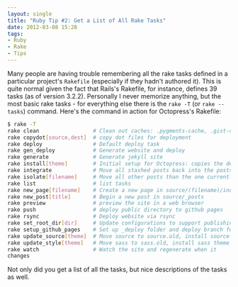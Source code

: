 ```yaml
---
layout: single
title: "Ruby Tip #2: Get a List of All Rake Tasks"
date: 2012-03-08 15:28
tags:
- Ruby
- Rake
- Tips
---
```


Many people are having trouble remembering all the rake tasks defined
in a particular project's `Rakefile` (especially if they hadn't
authored it). This is quite normal given the fact that Rails's
Rakefile, for instance, defines 39 tasks (as of version
3.2.2). Personally I never memorize anything, but the most basic rake
tasks - for everything else there is the `rake -T` (or `rake --tasks`)
command. Here's the command in action for Octopress's Rakefile:

```bash
$ rake -T
rake clean                 # Clean out caches: .pygments-cache, .gist-cache, .sass-cache
rake copydot[source,dest]  # copy dot files for deployment
rake deploy                # Default deploy task
rake gen_deploy            # Generate website and deploy
rake generate              # Generate jekyll site
rake install[theme]        # Initial setup for Octopress: copies the default theme into the path of Jekyll's generator.
rake integrate             # Move all stashed posts back into the posts directory, ready for site generation.
rake isolate[filename]     # Move all other posts than the one currently being worked on to a temporary stash location (stash) so regenerating the site happens much quicker.
rake list                  # list tasks
rake new_page[filename]    # Create a new page in source/(filename)/index.markdown
rake new_post[title]       # Begin a new post in source/_posts
rake preview               # preview the site in a web browser
rake push                  # deploy public directory to github pages
rake rsync                 # Deploy website via rsync
rake set_root_dir[dir]     # Update configurations to support publishing to root or sub directory
rake setup_github_pages    # Set up _deploy folder and deploy branch for Github Pages deployment
rake update_source[theme]  # Move source to source.old, install source theme updates, replace source/_includes/navigation.html with source.old's navigation
rake update_style[theme]   # Move sass to sass.old, install sass theme updates, replace sass/custom with sass.old/custom
rake watch                 # Watch the site and regenerate when it
changes
```

Not only did you get a list of all the tasks, but nice descriptions of
the tasks as well.
